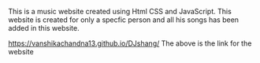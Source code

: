This is a music website created using Html CSS and JavaScript.
This website is created for only a specfic person and all his songs has been added in this website.

https://vanshikachandna13.github.io/DJshang/
The above is the link for the website
